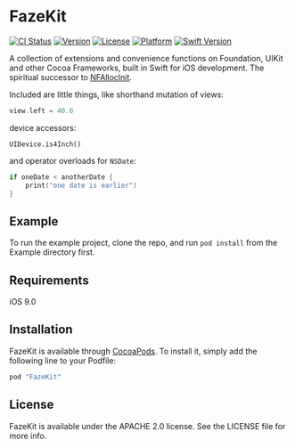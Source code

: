 # FazeKit

[![CI Status](http://img.shields.io/travis/NextFaze/FazeKit.svg?style=flat)](https://travis-ci.org/NextFaze/FazeKit)
[![Version](https://img.shields.io/cocoapods/v/FazeKit.svg?style=flat)](http://cocoapods.org/pods/FazeKit)
[![License](https://img.shields.io/cocoapods/l/FazeKit.svg?style=flat)](http://cocoapods.org/pods/FazeKit)
[![Platform](https://img.shields.io/cocoapods/p/FazeKit.svg?style=flat)](http://cocoapods.org/pods/FazeKit)
[![Swift Version](https://img.shields.io/badge/Swift-4.0-F16D39.svg?style=flat)](https://developer.apple.com/swift)

A collection of extensions and convenience functions on Foundation, UIKit and other Cocoa Frameworks, built in Swift for iOS development. The spiritual successor to [NFAllocInit](https://github.com/NextFaze/NFAllocInit).

Included are little things, like shorthand mutation of views:

```swift
view.left = 40.0
```

device accessors:

```
UIDevice.is4Inch()
```

and operator overloads for `NSDate`:

```swift
if oneDate < anotherDate {
    print("one date is earlier")
}
```

## Example

To run the example project, clone the repo, and run `pod install` from the Example directory first.

## Requirements

iOS 9.0

## Installation

FazeKit is available through [CocoaPods](http://cocoapods.org). To install
it, simply add the following line to your Podfile:

```ruby
pod "FazeKit"
```

## License

FazeKit is available under the APACHE 2.0 license. See the LICENSE file for more info.
